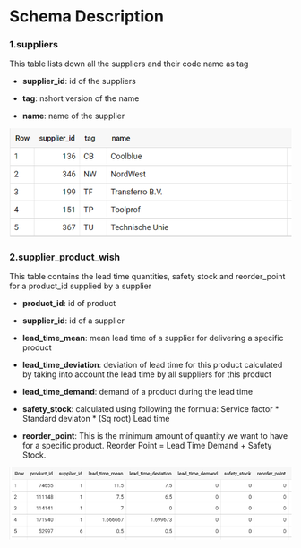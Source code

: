 # Schema Description


### 1.suppliers

This table lists down all the suppliers and their code name as tag

+ **supplier_id**: id of the suppliers

+ **tag**: nshort version of the name

+ **name**: name of the supplier

![suppliers](https://github.com/jahidrazan/DWH_pictures/blob/main/suppliers.PNG "VIEW of the suppliers table")


### 2.supplier_product_wish
 
This table contains the lead time quantities, safety stock and reorder_point for a product_id supplied by a supplier

+ **product_id**: id of product

+ **supplier_id**: id of a supplier

+ **lead_time_mean**: mean lead time of a supplier for delivering a specific product 

+ **lead_time_deviation**:  deviation of lead time for this product calculated by taking into account the lead time by all suppliers for this product

+ **lead_time_demand**: demand of a product during the lead time

+ **safety_stock**: calculated using following the formula:  Service factor * Standard deviaton * (Sq root) Lead time

+ **reorder_point**: This is the minimum amount of quantity we want to have for a specific product.
                     Reorder Point = Lead Time Demand + Safety Stock.
                     
 ![supplier_product_wish](https://github.com/jahidrazan/DWH_pictures/blob/main/supplier_product_wish.PNG "VIEW of the supplier_product_wish table")
